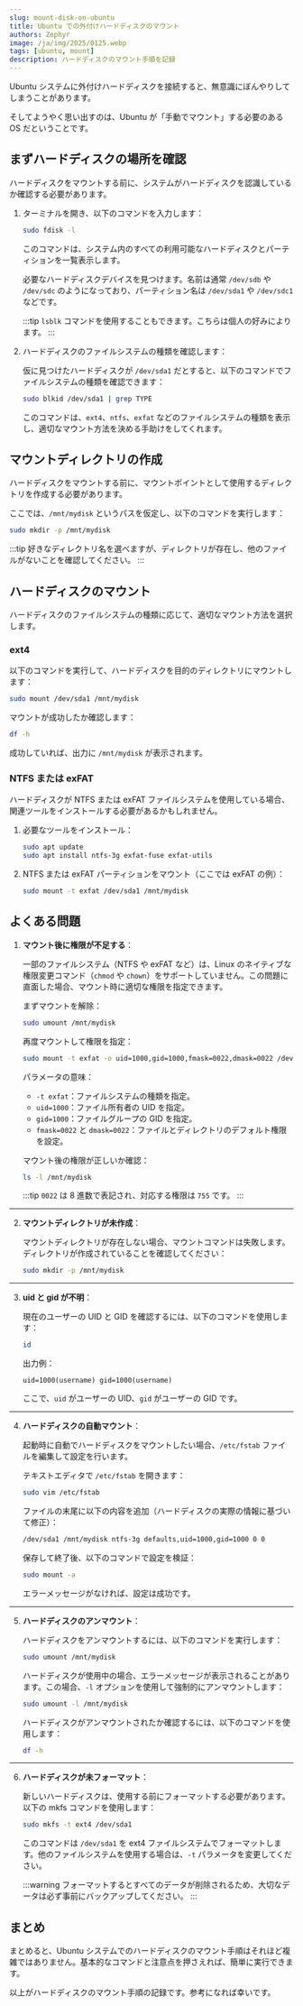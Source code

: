 ```yaml
---
slug: mount-disk-on-ubuntu
title: Ubuntu での外付けハードディスクのマウント
authors: Zephyr
image: /ja/img/2025/0125.webp
tags: [ubuntu, mount]
description: ハードディスクのマウント手順を記録
---
```


Ubuntu システムに外付けハードディスクを接続すると、無意識にぼんやりしてしまうことがあります。

そしてようやく思い出すのは、Ubuntu が「手動でマウント」する必要のある OS だということです。

<!-- truncate -->

## まずハードディスクの場所を確認

ハードディスクをマウントする前に、システムがハードディスクを認識しているか確認する必要があります。

1. ターミナルを開き、以下のコマンドを入力します：

   ```bash
   sudo fdisk -l
   ```

   このコマンドは、システム内のすべての利用可能なハードディスクとパーティションを一覧表示します。

   必要なハードディスクデバイスを見つけます。名前は通常 `/dev/sdb` や `/dev/sdc` のようになっており、パーティション名は `/dev/sda1` や `/dev/sdc1` などです。

   :::tip
   `lsblk` コマンドを使用することもできます。こちらは個人の好みによります。
   :::

2. ハードディスクのファイルシステムの種類を確認します：

   仮に見つけたハードディスクが `/dev/sda1` だとすると、以下のコマンドでファイルシステムの種類を確認できます：

   ```bash
   sudo blkid /dev/sda1 | grep TYPE
   ```

   このコマンドは、`ext4`、`ntfs`、`exfat` などのファイルシステムの種類を表示し、適切なマウント方法を決める手助けをしてくれます。

## マウントディレクトリの作成

ハードディスクをマウントする前に、マウントポイントとして使用するディレクトリを作成する必要があります。

ここでは、`/mnt/mydisk` というパスを仮定し、以下のコマンドを実行します：

```bash
sudo mkdir -p /mnt/mydisk
```

:::tip
好きなディレクトリ名を選べますが、ディレクトリが存在し、他のファイルがないことを確認してください。
:::

## ハードディスクのマウント

ハードディスクのファイルシステムの種類に応じて、適切なマウント方法を選択します。

### ext4

以下のコマンドを実行して、ハードディスクを目的のディレクトリにマウントします：

```bash
sudo mount /dev/sda1 /mnt/mydisk
```

マウントが成功したか確認します：

```bash
df -h
```

成功していれば、出力に `/mnt/mydisk` が表示されます。

### NTFS または exFAT

ハードディスクが NTFS または exFAT ファイルシステムを使用している場合、関連ツールをインストールする必要があるかもしれません。

1. 必要なツールをインストール：

   ```bash
   sudo apt update
   sudo apt install ntfs-3g exfat-fuse exfat-utils
   ```

2. NTFS または exFAT パーティションをマウント（ここでは exFAT の例）：

   ```bash
   sudo mount -t exfat /dev/sda1 /mnt/mydisk
   ```

## よくある問題

1. **マウント後に権限が不足する**：

   一部のファイルシステム（NTFS や exFAT など）は、Linux のネイティブな権限変更コマンド（`chmod` や `chown`）をサポートしていません。この問題に直面した場合、マウント時に適切な権限を指定できます。

   まずマウントを解除：

   ```bash
   sudo umount /mnt/mydisk
   ```

   再度マウントして権限を指定：

   ```bash
   sudo mount -t exfat -o uid=1000,gid=1000,fmask=0022,dmask=0022 /dev/sda1 /mnt/mydisk
   ```

   パラメータの意味：

   - `-t exfat`：ファイルシステムの種類を指定。
   - `uid=1000`：ファイル所有者の UID を指定。
   - `gid=1000`：ファイルグループの GID を指定。
   - `fmask=0022` と `dmask=0022`：ファイルとディレクトリのデフォルト権限を設定。

   マウント後の権限が正しいか確認：

   ```bash
   ls -l /mnt/mydisk
   ```

   :::tip
   `0022` は 8 進数で表記され、対応する権限は `755` です。
   :::

---

2. **マウントディレクトリが未作成**：

   マウントディレクトリが存在しない場合、マウントコマンドは失敗します。ディレクトリが作成されていることを確認してください：

   ```bash
   sudo mkdir -p /mnt/mydisk
   ```

---

3. **uid と gid が不明**：

   現在のユーザーの UID と GID を確認するには、以下のコマンドを使用します：

   ```bash
   id
   ```

   出力例：

   ```
   uid=1000(username) gid=1000(username)
   ```

   ここで、`uid` がユーザーの UID、`gid` がユーザーの GID です。

---

4. **ハードディスクの自動マウント**：

   起動時に自動でハードディスクをマウントしたい場合、`/etc/fstab` ファイルを編集して設定を行います。

   テキストエディタで `/etc/fstab` を開きます：

   ```bash
   sudo vim /etc/fstab
   ```

   ファイルの末尾に以下の内容を追加（ハードディスクの実際の情報に基づいて修正）：

   ```bash
   /dev/sda1 /mnt/mydisk ntfs-3g defaults,uid=1000,gid=1000 0 0
   ```

   保存して終了後、以下のコマンドで設定を検証：

   ```bash
   sudo mount -a
   ```

   エラーメッセージがなければ、設定は成功です。

---

5. **ハードディスクのアンマウント**：

   ハードディスクをアンマウントするには、以下のコマンドを実行します：

   ```bash
   sudo umount /mnt/mydisk
   ```

   ハードディスクが使用中の場合、エラーメッセージが表示されることがあります。この場合、`-l` オプションを使用して強制的にアンマウントします：

   ```bash
   sudo umount -l /mnt/mydisk
   ```

   ハードディスクがアンマウントされたか確認するには、以下のコマンドを使用します：

   ```bash
   df -h
   ```

---

6. **ハードディスクが未フォーマット**：

   新しいハードディスクは、使用する前にフォーマットする必要があります。以下の mkfs コマンドを使用します：

   ```bash
   sudo mkfs -t ext4 /dev/sda1
   ```

   このコマンドは `/dev/sda1` を ext4 ファイルシステムでフォーマットします。他のファイルシステムを使用する場合は、`-t` パラメータを変更してください。

   :::warning
   フォーマットするとすべてのデータが削除されるため、大切なデータは必ず事前にバックアップしてください。
   :::

## まとめ

まとめると、Ubuntu システムでのハードディスクのマウント手順はそれほど複雑ではありません。基本的なコマンドと注意点を押さえれば、簡単に実行できます。

以上がハードディスクのマウント手順の記録です。参考になれば幸いです。
